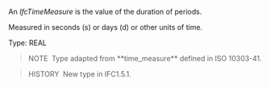 An _IfcTimeMeasure_ is the value of the duration of periods.

Measured in seconds (s) or days (d) or other units of time.

Type: REAL

> NOTE&nbsp; Type adapted from \*\*time_measure\*\* defined in ISO 10303-41.

> HISTORY&nbsp; New type in IFC1.5.1.
